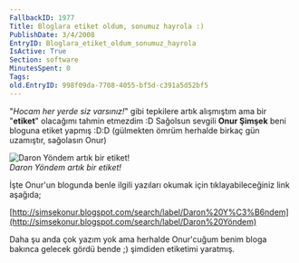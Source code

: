 ```yaml
---
FallbackID: 1977
Title: Bloglara etiket oldum, sonumuz hayrola :)
PublishDate: 3/4/2008
EntryID: Bloglara_etiket_oldum_sonumuz_hayrola
IsActive: True
Section: software
MinutesSpent: 0
Tags: 
old.EntryID: 998f09da-7708-4055-bf5d-c391a5d52bf5
---
```

"*Hocam her yerde siz varsınız!*" gibi tepkilere artık alışmıştım ama
bir "**etiket**" olacağımı tahmin etmezdim :D Sağolsun sevgili **Onur
Şimşek** beni bloguna etiket yapmış :D:D (gülmekten ömrüm herhalde
birkaç gün uzamıştır, sağolasın Onur)

![Daron Yöndem artık bir
etiket!](http://cdn.daron.yondem.com/assets/1977/03032008_1.png)\
*Daron Yöndem artık bir etiket!*

İşte Onur'un blogunda benle ilgili yazıları okumak için
tıklayabileceğiniz link aşağıda;

[http://simsekonur.blogspot.com/search/label/Daron%20Y%C3%B6ndem](http://simsekonur.blogspot.com/search/label/Daron%20Yöndem)

Daha şu anda çok yazım yok ama herhalde Onur'cuğum benim bloga bakınca
gelecek gördü bende ;) şimdiden etiketimi yaratmış.


